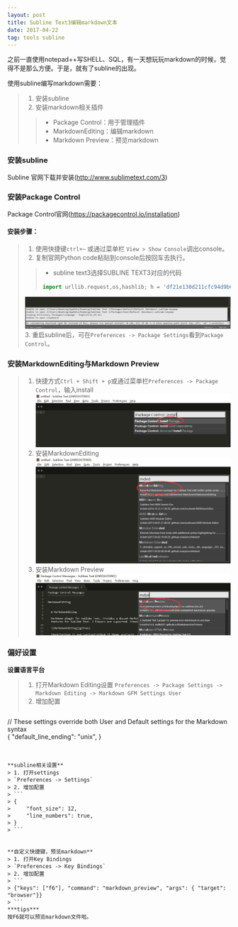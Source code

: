 ```yaml
---
layout: post
title: Subline Text3编辑markdown文本
date: 2017-04-22 
tag: tools subline
---
```


之前一直使用notepad++写SHELL、SQL，有一天想玩玩markdown的时候，觉得不是那么方便。于是，就有了subline的出现。  

使用subline编写markdown需要：
> 1. 安装subline
> 2. 安装markdown相关插件
>> * Package Control：用于管理插件
>> * MarkdownEditing：编辑markdown  
>> * Markdown Preview：预览markdown  
  

### 安装subline
Subline 官网下载并安装(http://www.sublimetext.com/3)  


### 安装Package Control
Package Control官网(https://packagecontrol.io/installation)
#### 安装步骤：
> 1. 使用快捷键`ctrl+~` 或通过菜单栏 `View > Show Console`调出console。
> 2. 复制官网Python code粘贴到console后按回车去执行。
>> * subline text3选择SUBLINE TEXT3对应的代码
>> ```python
>> import urllib.request,os,hashlib; h = 'df21e130d211cfc94d9b0905775a7c0f' + '1e3d39e33b79698005270310898eea76'; pf = 'Package Control.sublime-package'; ipp = sublime.installed_packages_path(); urllib.request.install_opener( urllib.request.build_opener( urllib.request.ProxyHandler()) ); by = urllib.request.urlopen( 'http://packagecontrol.io/' + pf.replace(' ', '%20')).read(); dh = hashlib.sha256(by).hexdigest(); print('Error validating download (got %s instead of %s), please try manual install' % (dh, h)) if dh != h else open(os.path.join( ipp, pf), 'wb' ).write(by)
>> ```
> ![](/images/posts/subline_text3/console.jpg)
> 3. 重启subline后，可在`Preferences -> Package Settings`看到`Package Control`。  

### 安装MarkdownEditing与Markdown Preview
> 1. 快捷方式`Ctrl + Shift + p`或通过菜单栏`Preferences -> Package Control`，输入install
>  ![](/images/posts/subline_text3/install_package.jpg)  
>  2. 安装MarkdownEditing 
>  ![](/images/posts/subline_text3/install_MarkdownEditing.jpg)  
>  3. 安装Markdown Preview
>  ![](/images/posts/subline_text3/install_MarkdownPreview.jpg)  
  

### 偏好设置
**设置语言平台**
> 1. 打开Markdown Editing设置
> `Preferences -> Package Settings -> Markdown Editing -> Markdown GFM Settings User`
> 2. 增加配置
> ```
// These settings override both User and Default settings for the Markdown syntax  
{
    "default_line_ending": "unix",
}
```
  

**subline相关设置**
> 1. 打开settings  
> `Preferences -> Settings`
> 2. 增加配置
> ```
> {
>     "font_size": 12,
>     "line_numbers": true,
> }  
> ```
  

**自定义快捷键，预览markdown**
> 1. 打开Key Bindings
> `Preferences -> Key Bindings`  
> 2. 增加配置
> ```
> {"keys": ["f6"], "command": "markdown_preview", "args": { "target": "browser"}}
> ```  
***tips***
按F6就可以预览markdown文件啦。
